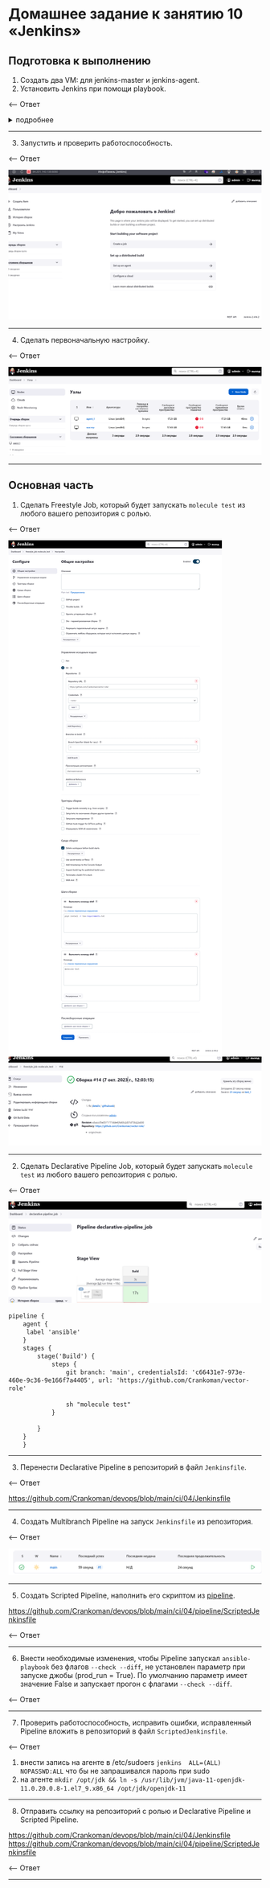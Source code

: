 # Домашнее задание к занятию 10 «Jenkins»

## Подготовка к выполнению

1. Создать два VM: для jenkins-master и jenkins-agent.
2. Установить Jenkins при помощи playbook.

<-- Ответ

<details>  
<summary>подробнее</summary>
`ansible-playbook -i inventory/cicd/hosts.yml site.yml`

```commandline
PLAY [Preapre all hosts] ***************************************************************************************************************************************

TASK [Gathering Facts] *****************************************************************************************************************************************
The authenticity of host '84.201.140.138 (84.201.140.138)' can't be established.
ED25519 key fingerprint is SHA256:e0NPIud35yR2z6+nVG2isjdIrM3tg2bJoZOR9aTZPrI.
This key is not known by any other names
The authenticity of host '84.201.161.86 (84.201.161.86)' can't be established.
ED25519 key fingerprint is SHA256:CAi+Zjeid1YtzOvsScLXQw7NYHa74M2GdtR+M2pf4jg.
This key is not known by any other names
Are you sure you want to continue connecting (yes/no/[fingerprint])? yes
ok: [jenkins-master-01]
yes
ok: [jenkins-agent-01]

TASK [Create group] ********************************************************************************************************************************************
changed: [jenkins-master-01]
changed: [jenkins-agent-01]

TASK [Create user] *********************************************************************************************************************************************
changed: [jenkins-agent-01]
changed: [jenkins-master-01]

TASK [Install JDK] *********************************************************************************************************************************************
changed: [jenkins-agent-01]
changed: [jenkins-master-01]

PLAY [Get Jenkins master installed] ****************************************************************************************************************************

TASK [Gathering Facts] *****************************************************************************************************************************************
ok: [jenkins-master-01]

TASK [Get repo Jenkins] ****************************************************************************************************************************************
changed: [jenkins-master-01]

TASK [Add Jenkins key] *****************************************************************************************************************************************
changed: [jenkins-master-01]

TASK [Install epel-release] ************************************************************************************************************************************
changed: [jenkins-master-01]

TASK [Install Jenkins and requirements] ************************************************************************************************************************
changed: [jenkins-master-01]

TASK [Ensure jenkins agents are present in known_hosts file] ***************************************************************************************************
# 84.201.161.86:22 SSH-2.0-OpenSSH_7.4
# 84.201.161.86:22 SSH-2.0-OpenSSH_7.4
# 84.201.161.86:22 SSH-2.0-OpenSSH_7.4
# 84.201.161.86:22 SSH-2.0-OpenSSH_7.4
# 84.201.161.86:22 SSH-2.0-OpenSSH_7.4
changed: [jenkins-master-01] => (item=jenkins-agent-01)
[WARNING]: Module remote_tmp /home/jenkins/.ansible/tmp did not exist and was created with a mode of 0700, this may cause issues when running as another user.
To avoid this, create the remote_tmp dir with the correct permissions manually

TASK [Start Jenkins] *******************************************************************************************************************************************
changed: [jenkins-master-01]

PLAY [Prepare jenkins agent] ***********************************************************************************************************************************

TASK [Gathering Facts] *****************************************************************************************************************************************
ok: [jenkins-agent-01]

TASK [Add master publickey into authorized_key] ****************************************************************************************************************
changed: [jenkins-agent-01]

TASK [Create agent_dir] ****************************************************************************************************************************************
changed: [jenkins-agent-01]

TASK [Add docker repo] *****************************************************************************************************************************************
changed: [jenkins-agent-01]

TASK [Install some required] ***********************************************************************************************************************************
changed: [jenkins-agent-01]

TASK [Update pip] **********************************************************************************************************************************************
changed: [jenkins-agent-01]

TASK [Install Ansible] *****************************************************************************************************************************************
changed: [jenkins-agent-01]

TASK [Reinstall Selinux] ***************************************************************************************************************************************
changed: [jenkins-agent-01]

TASK [Add local to PATH] ***************************************************************************************************************************************
changed: [jenkins-agent-01]

TASK [Create docker group] *************************************************************************************************************************************
ok: [jenkins-agent-01]

TASK [Add jenkinsuser to dockergroup] **************************************************************************************************************************
changed: [jenkins-agent-01]

TASK [Restart docker] ******************************************************************************************************************************************
changed: [jenkins-agent-01]

TASK [Install agent.jar] ***************************************************************************************************************************************
changed: [jenkins-agent-01]

PLAY RECAP *****************************************************************************************************************************************************
jenkins-agent-01           : ok=17   changed=14   unreachable=0    failed=0    skipped=0    rescued=0    ignored=0
jenkins-master-01          : ok=11   changed=9    unreachable=0    failed=0    skipped=0    rescued=0    ignored=0
```

</details>

---

3. Запустить и проверить работоспособность.

<-- Ответ

![2023-10-05_23-17-46.png](img%2F2023-10-05_23-17-46.png)

---

4. Сделать первоначальную настройку.

<-- Ответ

![2023-10-05_23-32-39.png](img%2F2023-10-05_23-32-39.png)

---

## Основная часть

1. Сделать Freestyle Job, который будет запускать `molecule test` из любого вашего репозитория с ролью.

<-- Ответ

![screencapture-51-250-29-237-8080-job-freestyle-job-molecule-test-configure-2023-10-06-14_10_31.png](img%2Fscreencapture-51-250-29-237-8080-job-freestyle-job-molecule-test-configure-2023-10-06-14_10_31.png)
![2023-10-07_15-05-19.png](img%2F2023-10-07_15-05-19.png)

---

2. Сделать Declarative Pipeline Job, который будет запускать `molecule test` из любого вашего репозитория с ролью.

<-- Ответ

![2023-10-07_15-33-38.png](img%2F2023-10-07_15-33-38.png)

```
pipeline {
    agent {
     label 'ansible'   
    }
    stages {
        stage('Build') {
            steps {
                git branch: 'main', credentialsId: 'c66431e7-973e-460e-9c36-9e166f7a4405', url: 'https://github.com/Crankoman/vector-role'

                sh "molecule test"
            }

        }
    }
    }
```

---

3. Перенести Declarative Pipeline в репозиторий в файл `Jenkinsfile`.

<-- Ответ

https://github.com/Crankoman/devops/blob/main/ci/04/Jenkinsfile

---

4. Создать Multibranch Pipeline на запуск `Jenkinsfile` из репозитория.

<-- Ответ

![2023-10-07_17-24-56.png](img%2F2023-10-07_17-24-56.png)

---

5. Создать Scripted Pipeline, наполнить его скриптом из [pipeline](./pipeline).

https://github.com/Crankoman/devops/blob/main/ci/04/pipeline/ScriptedJenkinsfile

<-- Ответ

---

6. Внести необходимые изменения, чтобы Pipeline запускал `ansible-playbook` без флагов `--check --diff`, 
не установлен параметр при запуске джобы (prod_run = True). 
По умолчанию параметр имеет значение False и запускает прогон с флагами `--check --diff`.

<-- Ответ



---

7. Проверить работоспособность, исправить ошибки, исправленный Pipeline вложить в репозиторий в файл `ScriptedJenkinsfile`.

<-- Ответ

1. внести запись на агенте в /etc/sudoers `jenkins  ALL=(ALL) NOPASSWD:ALL` что бы не запрашивался пароль при sudo
2. на агенте `mkdir /opt/jdk && ln -s /usr/lib/jvm/java-11-openjdk-11.0.20.0.8-1.el7_9.x86_64 /opt/jdk/openjdk-11`


---

8. Отправить ссылку на репозиторий с ролью и Declarative Pipeline и Scripted Pipeline.


https://github.com/Crankoman/devops/blob/main/ci/04/Jenkinsfile
https://github.com/Crankoman/devops/blob/main/ci/04/pipeline/ScriptedJenkinsfile

<-- Ответ

---
